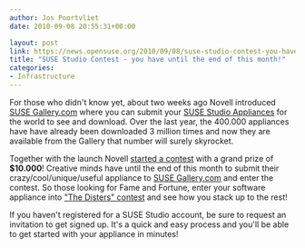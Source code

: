 ```yaml
---
author: Jos Poortvliet
date: 2010-09-08 20:55:31+00:00

layout: post
link: https://news.opensuse.org/2010/09/08/suse-studio-contest-you-have-until-the-end-of-this-month/
title: "SUSE Studio Contest - you have until the end of this month!"
categories:
- Infrastructure
---
```

For those who didn't know yet, about two weeks ago Novell introduced [SUSE Gallery.com](http://www.susegallery.com/) where you can submit your [SUSE Studio Appliances](http://www.susestudio.com/) for the world to see and download. Over the last year, the 400.000 appliances have have already been downloaded 3 million times and now they are available from the Gallery that number will surely skyrocket.

Together with the launch Novell [started a contest](http://www.novell.com/promo/suse/the-disters-contest.html) with a grand prize of **$10.000**! Creative minds have until the end of this month to submit their crazy/cool/unique/useful appliance to [SUSE Gallery.com](http://www.susegallery.com/) and enter the contest. So those looking for Fame and Fortune, enter your software appliance into ["The Disters" contest](http://www.novell.com/promo/suse/the-disters-contest.html) and see how you stack up to the rest!

If you haven't registered for a SUSE Studio account, be sure to request an invitation to get signed up. It's a quick and easy process and you'll be able to get started with your appliance in minutes!
		
